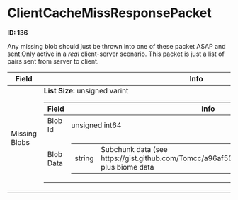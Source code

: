 # ClientCacheMissResponsePacket

__ID: 136__

Any missing blob should just be thrown into one of these packet ASAP and sent.Only active in a *real* client-server scenario. This packet is just a list of pairs sent from server to client.

<table><thead><tr><th>Field</th><th>Info</th></tr></thead><tbody>
<tr><td>Missing Blobs</td><td><b>List Size:</b> unsigned varint
  <table><thead><tr><th>Field</th><th>Info</th></tr></thead><tbody>
  <tr><td>Blob Id</td><td>unsigned int64</td></tr>
  <tr><td>Blob Data</td><td><table><tbody><tr><td>string</td><td>Subchunk data (see https://gist.github.com/Tomcc/a96af509e275b1af483b25c543cfbf37) plus biome data</td></tr></tbody></table></td></tr>
  </tbody></table></td></tr>
</tbody></table>